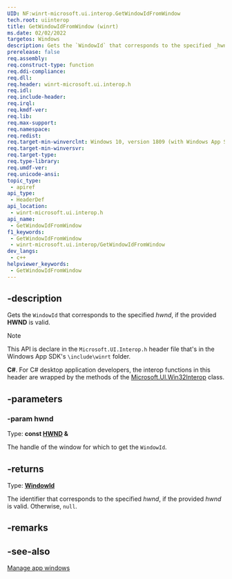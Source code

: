 ```yaml
---
UID: NF:winrt-microsoft.ui.interop.GetWindowIdFromWindow
tech.root: uiinterop
title: GetWindowIdFromWindow (winrt)
ms.date: 02/02/2022
targetos: Windows
description: Gets the `WindowId` that corresponds to the specified _hwnd_, if the provided **HWND** is valid.
prerelease: false
req.assembly: 
req.construct-type: function
req.ddi-compliance: 
req.dll: 
req.header: winrt-microsoft.ui.interop.h
req.idl: 
req.include-header: 
req.irql: 
req.kmdf-ver: 
req.lib: 
req.max-support: 
req.namespace: 
req.redist: 
req.target-min-winverclnt: Windows 10, version 1809 (with Windows App SDK 1.0 Stable or later)
req.target-min-winversvr: 
req.target-type: 
req.type-library: 
req.umdf-ver: 
req.unicode-ansi: 
topic_type:
 - apiref
api_type:
 - HeaderDef
api_location:
 - winrt-microsoft.ui.interop.h
api_name:
 - GetWindowIdFromWindow
f1_keywords:
 - GetWindowIdFromWindow
 - winrt-microsoft.ui.interop/GetWindowIdFromWindow
dev_langs:
 - c++
helpviewer_keywords:
 - GetWindowIdFromWindow
---
```


## -description

Gets the `WindowId` that corresponds to the specified *hwnd*, if the provided **HWND** is valid.

> [!NOTE]
> This API is declare in the `Microsoft.UI.Interop.h` header file that's in the Windows App SDK's `\include\winrt` folder.

**C#**. For C# desktop application developers, the interop functions in this header are wrapped by the methods of the [Microsoft.UI.Win32Interop](/windows/apps/winui/winui3/cs-interop-apis/microsoft.ui/microsoft.ui.win32interop) class.

## -parameters

### -param hwnd

Type: **const [HWND](/windows/win32/winprog/windows-data-types) \&**

The handle of the window for which to get the `WindowId`.

## -returns

Type: **[WindowId](/windows/winui/api/microsoft.ui.windowid)**

The identifier that corresponds to the specified *hwnd*, if the provided *hwnd* is valid. Otherwise, `null`.

## -remarks

## -see-also

[Manage app windows](/windows/apps/windows-app-sdk/windowing/windowing-overview)
